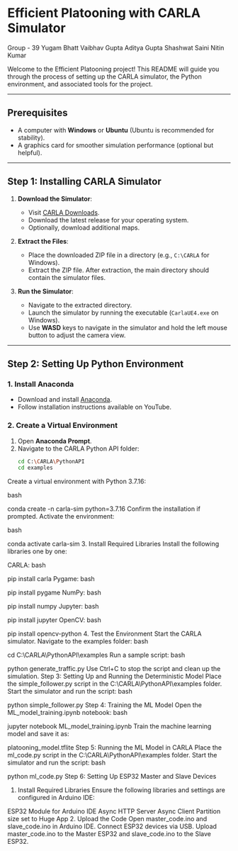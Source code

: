 # Efficient Platooning with CARLA Simulator

Group - 39
Yugam Bhatt
Vaibhav Gupta
Aditya Gupta
Shashwat Saini
Nitin Kumar

Welcome to the Efficient Platooning project! This README will guide you through the process of setting up the CARLA simulator, the Python environment, and associated tools for the project.

---

## Prerequisites

- A computer with **Windows** or **Ubuntu** (Ubuntu is recommended for stability).
- A graphics card for smoother simulation performance (optional but helpful).

---

## Step 1: Installing CARLA Simulator

1. **Download the Simulator**:
   - Visit [CARLA Downloads](https://tiny.carla.org/carla-0-9-15-windows).
   - Download the latest release for your operating system.
   - Optionally, download additional maps.

2. **Extract the Files**:
   - Place the downloaded ZIP file in a directory (e.g., `C:\CARLA` for Windows).
   - Extract the ZIP file. After extraction, the main directory should contain the simulator files.

3. **Run the Simulator**:
   - Navigate to the extracted directory.
   - Launch the simulator by running the executable (`CarlaUE4.exe` on Windows).
   - Use **WASD** keys to navigate in the simulator and hold the left mouse button to adjust the camera view.

---

## Step 2: Setting Up Python Environment

### 1. Install Anaconda

- Download and install [Anaconda](https://www.anaconda.com/).
- Follow installation instructions available on YouTube.

### 2. Create a Virtual Environment

1. Open **Anaconda Prompt**.
2. Navigate to the CARLA Python API folder:
   ```bash
   cd C:\CARLA\PythonAPI
   cd examples
Create a virtual environment with Python 3.7.16:

bash

conda create -n carla-sim python=3.7.16
Confirm the installation if prompted.
Activate the environment:

bash

conda activate carla-sim
3. Install Required Libraries
Install the following libraries one by one:

CARLA:
bash

pip install carla
Pygame:
bash

pip install pygame
NumPy:
bash

pip install numpy
Jupyter:
bash

pip install jupyter
OpenCV:
bash

pip install opencv-python
4. Test the Environment
Start the CARLA simulator.
Navigate to the examples folder:
bash

cd C:\CARLA\PythonAPI\examples
Run a sample script:
bash

python generate_traffic.py
Use Ctrl+C to stop the script and clean up the simulation.
Step 3: Setting Up and Running the Deterministic Model
Place the simple_follower.py script in the C:\CARLA\PythonAPI\examples folder.
Start the simulator and run the script:
bash

python simple_follower.py
Step 4: Training the ML Model
Open the ML_model_training.ipynb notebook:
bash

jupyter notebook ML_model_training.ipynb
Train the machine learning model and save it as:

platooning_model.tflite
Step 5: Running the ML Model in CARLA
Place the ml_code.py script in the C:\CARLA\PythonAPI\examples folder.
Start the simulator and run the script:
bash

python ml_code.py
Step 6: Setting Up ESP32 Master and Slave Devices
1. Install Required Libraries
Ensure the following libraries and settings are configured in Arduino IDE:

ESP32 Module for Arduino IDE
Async HTTP Server
Async Client
Partition size set to Huge App
2. Upload the Code
Open master_code.ino and slave_code.ino in Arduino IDE.
Connect ESP32 devices via USB.
Upload master_code.ino to the Master ESP32 and slave_code.ino to the Slave ESP32.